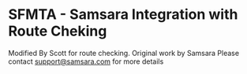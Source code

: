# SFMTA - Samsara Integration with Route Cheking

Modified By Scott for route checking. Original work by Samsara
Please contact support@samsara.com for more details

